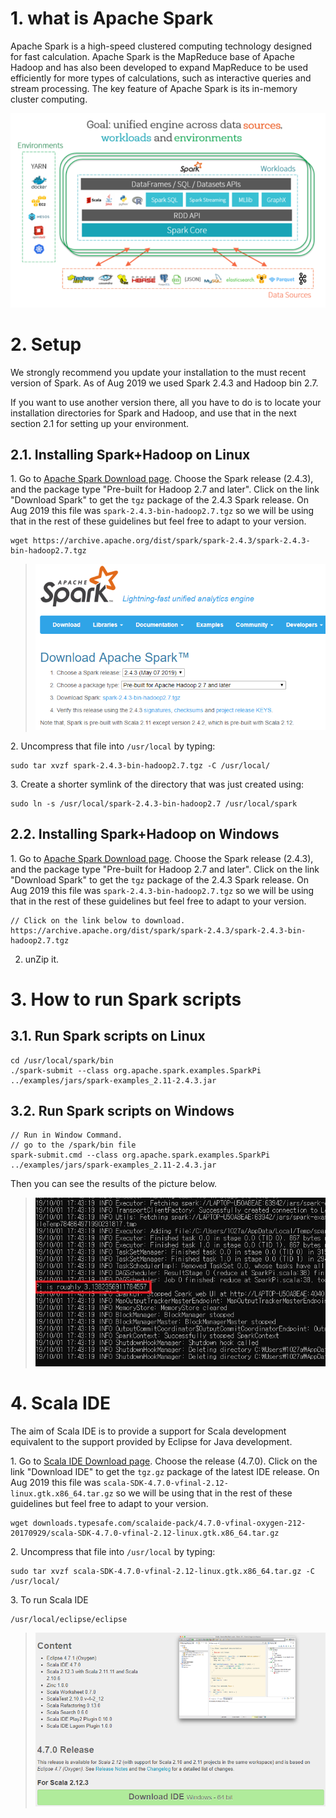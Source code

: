 # 1. what is Apache Spark
Apache Spark is a high-speed clustered computing technology designed for fast calculation. Apache Spark is the MapReduce base of Apache Hadoop and has also been developed to expand MapReduce to be used efficiently for more types of calculations, such as interactive queries and stream processing. The key feature of Apache Spark is its in-memory cluster computing.

![explan spark concept](img/spark-concept.png)

# 2. Setup

We strongly recommend you update your installation to the must recent version of Spark. As of Aug 2019 we used Spark 2.4.3 and Hadoop bin 2.7.

If you want to use another version there, all you have to do is to locate your installation directories for Spark and Hadoop, and use that in the next section 2.1 for setting up your environment.

## 2.1. Installing Spark+Hadoop on Linux

1\. Go to [Apache Spark Download page](http://spark.apache.org/downloads.html). Choose the Spark release (2.4.3), and the package type "Pre-built for Hadoop 2.7 and later". Click on the link "Download Spark" to get the `tgz` package of the 2.4.3 Spark release. On Aug 2019 this file was `spark-2.4.3-bin-hadoop2.7.tgz` so we will be using that in the rest of these guidelines but feel free to adapt to your version.

```
wget https://archive.apache.org/dist/spark/spark-2.4.3/spark-2.4.3-bin-hadoop2.7.tgz
```

> ![spark installation website](img/spark-install-243.png)

2\. Uncompress that file into `/usr/local` by typing:

```
sudo tar xvzf spark-2.4.3-bin-hadoop2.7.tgz -C /usr/local/
```

3\. Create a shorter symlink of the directory that was just created using:

```
sudo ln -s /usr/local/spark-2.4.3-bin-hadoop2.7 /usr/local/spark
```

## 2.2. Installing Spark+Hadoop on Windows

1\. Go to [Apache Spark Download page](http://spark.apache.org/downloads.html). Choose the Spark release (2.4.3), and the package type "Pre-built for Hadoop 2.7 and later". Click on the link "Download Spark" to get the `tgz` package of the 2.4.3 Spark release. On Aug 2019 this file was `spark-2.4.3-bin-hadoop2.7.tgz` so we will be using that in the rest of these guidelines but feel free to adapt to your version.

```
// Click on the link below to download.
https://archive.apache.org/dist/spark/spark-2.4.3/spark-2.4.3-bin-hadoop2.7.tgz
```
2. unZip it.

# 3. How to run Spark scripts

## 3.1. Run Spark scripts on Linux
```
cd /usr/local/spark/bin 
./spark-submit --class org.apache.spark.examples.SparkPi ../examples/jars/spark-examples_2.11-2.4.3.jar
```

## 3.2. Run Spark scripts on Windows
```
// Run in Window Command.
// go to the /spark/bin file
spark-submit.cmd --class org.apache.spark.examples.SparkPi ../examples/jars/spark-examples_2.11-2.4.3.jar 
```

Then you can see the results of the picture below.
> ![spark-submit Example](img/result.jpg)

# 4. Scala IDE
The aim of Scala IDE is to provide a support for Scala development equivalent to the support provided by Eclipse for Java development.

1\. Go to [Scala IDE Download page](http://http://scala-ide.org/download/sdk.html). Choose the release (4.7.0). Click on the link "Download IDE" to get the `tgz.gz` package of the latest IDE release. On Aug 2019 this file was `scala-SDK-4.7.0-vfinal-2.12-linux.gtk.x86_64.tar.gz` so we will be using that in the rest of these guidelines but feel free to adapt to your version.

```
wget downloads.typesafe.com/scalaide-pack/4.7.0-vfinal-oxygen-212-20170929/scala-SDK-4.7.0-vfinal-2.12-linux.gtk.x86_64.tar.gz
```

2\. Uncompress that file into `/usr/local` by typing:

```
sudo tar xvzf scala-SDK-4.7.0-vfinal-2.12-linux.gtk.x86_64.tar.gz -C /usr/local/
```

3\. To run Scala IDE

```
/usr/local/eclipse/eclipse
```

> ![scala ide installation website](img/scala-ide.png)

